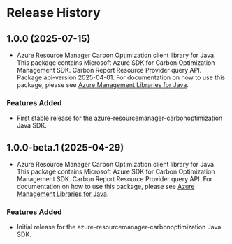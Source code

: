 # Release History

## 1.0.0 (2025-07-15)

- Azure Resource Manager Carbon Optimization client library for Java. This package contains Microsoft Azure SDK for Carbon Optimization Management SDK. Carbon Report Resource Provider query API. Package api-version 2025-04-01. For documentation on how to use this package, please see [Azure Management Libraries for Java](https://aka.ms/azsdk/java/mgmt).

### Features Added

- First stable release for the azure-resourcemanager-carbonoptimization Java SDK.

## 1.0.0-beta.1 (2025-04-29)

- Azure Resource Manager Carbon Optimization client library for Java. This package contains Microsoft Azure SDK for Carbon Optimization Management SDK. Carbon Report Resource Provider query API. For documentation on how to use this package, please see [Azure Management Libraries for Java](https://aka.ms/azsdk/java/mgmt).
### Features Added

- Initial release for the azure-resourcemanager-carbonoptimization Java SDK.

